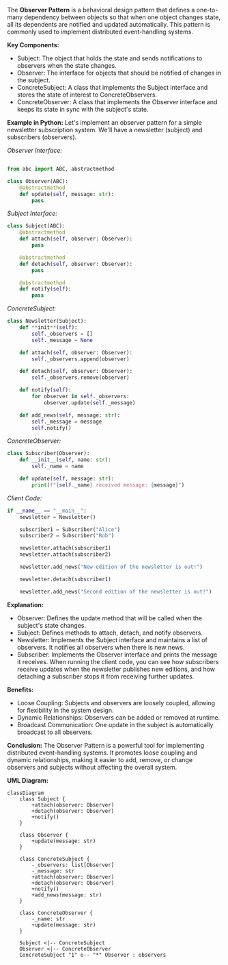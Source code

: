 The **Observer Pattern** is a behavioral design pattern that defines a one-to-many dependency between objects so that when one object changes state, all its dependents are notified and updated automatically. This pattern is commonly used to implement distributed event-handling systems.

**Key Components:**

- Subject: The object that holds the state and sends notifications to observers when the state changes.
- Observer: The interface for objects that should be notified of changes in the subject.
- ConcreteSubject: A class that implements the Subject interface and stores the state of interest to ConcreteObservers.
- ConcreteObserver: A class that implements the Observer interface and keeps its state in sync with the subject's state.

**Example in Python:**
Let's implement an observer pattern for a simple newsletter subscription system. We'll have a newsletter (subject) and subscribers (observers).

_Observer Interface:_

```python

from abc import ABC, abstractmethod

class Observer(ABC):
    @abstractmethod
    def update(self, message: str):
        pass
```

_Subject Interface:_

```python
class Subject(ABC):
    @abstractmethod
    def attach(self, observer: Observer):
        pass

    @abstractmethod
    def detach(self, observer: Observer):
        pass

    @abstractmethod
    def notify(self):
        pass
```

_ConcreteSubject:_

```python
class Newsletter(Subject):
    def **init**(self):
        self._observers = []
        self._message = None

    def attach(self, observer: Observer):
        self._observers.append(observer)

    def detach(self, observer: Observer):
        self._observers.remove(observer)

    def notify(self):
        for observer in self._observers:
            observer.update(self._message)

    def add_news(self, message: str):
        self._message = message
        self.notify()
```

_ConcreteObserver:_

```python
class Subscriber(Observer):
    def __init__(self, name: str):
        self._name = name

    def update(self, message: str):
        print(f"{self._name} received message: {message}")
```

_Client Code:_

```python
if __name__ == "__main__":
    newsletter = Newsletter()

    subscriber1 = Subscriber("Alice")
    subscriber2 = Subscriber("Bob")

    newsletter.attach(subscriber1)
    newsletter.attach(subscriber2)

    newsletter.add_news("New edition of the newsletter is out!")

    newsletter.detach(subscriber1)

    newsletter.add_news("Second edition of the newsletter is out!")
```

**Explanation:**

- Observer: Defines the update method that will be called when the subject's state changes.
- Subject: Defines methods to attach, detach, and notify observers.
- Newsletter: Implements the Subject interface and maintains a list of observers. It notifies all observers when there is new news.
- Subscriber: Implements the Observer interface and prints the message it receives.
  When running the client code, you can see how subscribers receive updates when the newsletter publishes new editions, and how detaching a subscriber stops it from receiving further updates.

**Benefits:**

- Loose Coupling: Subjects and observers are loosely coupled, allowing for flexibility in the system design.
- Dynamic Relationships: Observers can be added or removed at runtime.
- Broadcast Communication: One update in the subject is automatically broadcast to all observers.

**Conclusion:**
The Observer Pattern is a powerful tool for implementing distributed event-handling systems. It promotes loose coupling and dynamic relationships, making it easier to add, remove, or change observers and subjects without affecting the overall system.

**UML Diagram:**

```mermaid
classDiagram
    class Subject {
        +attach(observer: Observer)
        +detach(observer: Observer)
        +notify()
    }

    class Observer {
        +update(message: str)
    }

    class ConcreteSubject {
        -_observers: list[Observer]
        -_message: str
        +attach(observer: Observer)
        +detach(observer: Observer)
        +notify()
        +add_news(message: str)
    }

    class ConcreteObserver {
        -_name: str
        +update(message: str)
    }

    Subject <|-- ConcreteSubject
    Observer <|-- ConcreteObserver
    ConcreteSubject "1" o-- "*" Observer : observers
```
